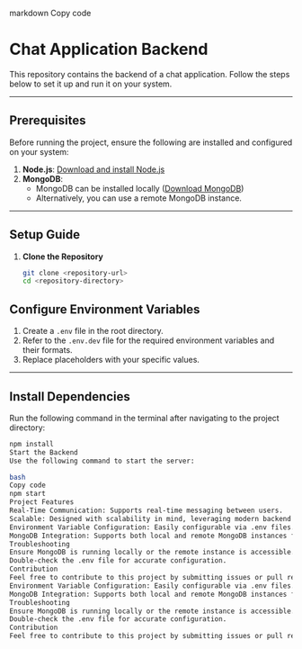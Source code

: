 
markdown
Copy code
# Chat Application Backend

This repository contains the backend of a chat application. Follow the steps below to set it up and run it on your system.

---

## Prerequisites

Before running the project, ensure the following are installed and configured on your system:

1. **Node.js**: [Download and install Node.js](https://nodejs.org/)
2. **MongoDB**:  
   - MongoDB can be installed locally ([Download MongoDB](https://www.mongodb.com/try/download/community))  
   - Alternatively, you can use a remote MongoDB instance.

---

## Setup Guide

1. **Clone the Repository**  
   ```bash
   git clone <repository-url>
   cd <repository-directory>
## Configure Environment Variables

1. Create a `.env` file in the root directory.
2. Refer to the `.env.dev` file for the required environment variables and their formats.
3. Replace placeholders with your specific values.

---

## Install Dependencies

Run the following command in the terminal after navigating to the project directory:

```bash
npm install
Start the Backend
Use the following command to start the server:

bash
Copy code
npm start
Project Features
Real-Time Communication: Supports real-time messaging between users.
Scalable: Designed with scalability in mind, leveraging modern backend technologies.
Environment Variable Configuration: Easily configurable via .env files.
MongoDB Integration: Supports both local and remote MongoDB instances for data storage.
Troubleshooting
Ensure MongoDB is running locally or the remote instance is accessible.
Double-check the .env file for accurate configuration.
Contribution
Feel free to contribute to this project by submitting issues or pull requests!logies.
Environment Variable Configuration: Easily configurable via .env files.
MongoDB Integration: Supports both local and remote MongoDB instances for data storage.
Troubleshooting
Ensure MongoDB is running locally or the remote instance is accessible.
Double-check the .env file for accurate configuration.
Contribution
Feel free to contribute to this project by submitting issues or pull requests!

